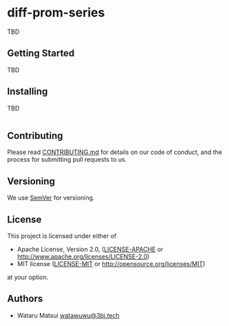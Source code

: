 # diff-prom-series

TBD

<!-- ![Github Action](https://github.com/watawuwu/diff-prom-series/workflows/Test/badge.svg) -->
<!-- [![codecov](https://codecov.io/gh/watawuwu/diff-prom-series/branch/master/graph/badge.svg)](https://codecov.io/gh/watawuwu/diff-prom-series) -->
<!-- [![Latest version](https://img.shields.io/crates/v/diff-prom-series.svg)](https://crates.io/crates/diff-prom-series) -->
<!-- [![Documentation](https://docs.rs/diff-prom-series/badge.svg)](https://docs.rs/crate/diff-prom-series) -->
<!-- ![Docker Pulls](https://img.shields.io/docker/pulls/watawuwu/diff-prom-series) -->


## Getting Started

TBD


## Installing

TBD

```
```

## Contributing

Please read [CONTRIBUTING.md](https://gist.github.com/PurpleBooth/b24679402957c63ec426) for details on our code of conduct, and the process for submitting pull requests to us.

## Versioning

We use [SemVer](http://semver.org/) for versioning.

## License
This project is licensed under either of

- Apache License, Version 2.0, ([LICENSE-APACHE](LICENSE-APACHE) or http://www.apache.org/licenses/LICENSE-2.0)
- MIT license ([LICENSE-MIT](LICENSE-MIT) or http://opensource.org/licenses/MIT)

at your option.

## Authors

- Wataru Matsui <watawuwu@3bi.tech>
